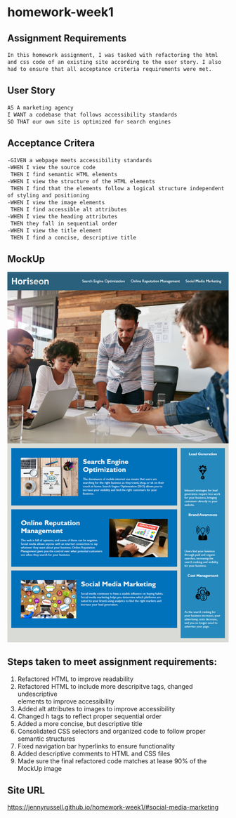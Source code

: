 # homework-week1

## Assignment Requirements

    In this homework assignment, I was tasked with refactoring the html and css code of an existing site according to the user story. I also had to ensure that all acceptance criteria requirements were met.

## User Story

    AS A marketing agency
    I WANT a codebase that follows accessibility standards
    SO THAT our own site is optimized for search engines


## Acceptance Critera

    -GIVEN a webpage meets accessibility standards
    -WHEN I view the source code
     THEN I find semantic HTML elements
    -WHEN I view the structure of the HTML elements
     THEN I find that the elements follow a logical structure independent of styling and positioning
    -WHEN I view the image elements
     THEN I find accessible alt attributes
    -WHEN I view the heading attributes
     THEN they fall in sequential order
    -WHEN I view the title element
     THEN I find a concise, descriptive title


## MockUp

![Shows Web Application's Apperance and Functionality](01-html-css-git-homework-demo.png)


## Steps taken to meet assignment requirements:

1. Refactored HTML to improve readability
2. Refactored HTML to include more descripitve tags, changed undescriptive <div> elements to improve accessibility 
3. Added alt attributes to images to improve accessibility
4. Changed h tags to reflect proper sequential order
5. Added a more concise, but descriptive title 
6. Consolidated CSS selectors and organized code to follow proper semantic structures
7. Fixed navigation bar hyperlinks to ensure functionality
8. Added descriptive comments to HTML and CSS files
9. Made sure the final refactored code matches at lease 90% of the MockUp image 

## Site URL 

https://jennyrussell.github.io/homework-week1/#social-media-marketing




